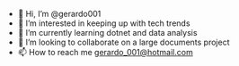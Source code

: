 - 👋 Hi, I’m @gerardo001
- 👀 I’m interested in keeping up with tech trends
- 🌱 I’m currently learning dotnet and data analysis
- 💞️ I’m looking to collaborate on a large documents project
- 📫 How to reach me gerardo_001@hotmail.com

<!---
gerardo001/gerardo001 is a ✨ special ✨ repository because its `README.md` (this file) appears on your GitHub profile.
You can click the Preview link to take a look at your changes.
--->
